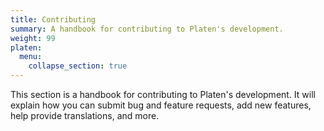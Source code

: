 ```yaml
---
title: Contributing
summary: A handbook for contributing to Platen's development.
weight: 99
platen:
  menu:
    collapse_section: true
---
```


This section is a handbook for contributing to Platen's development. It will explain how you can
submit bug and feature requests, add new features, help provide translations, and more.
